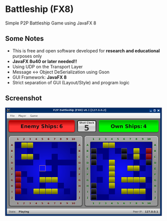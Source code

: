 # Battleship (FX8)
Simple P2P Battleship Game using JavaFX 8

## Some Notes

* This is free and open software developed for **research and educational** purposes only
* **JavaFX 8u40 or later needed!!**
* Using UDP on the Transport Layer
* Message <-> Object DeSerialization using Gson
* GUI Framework: **JavaFX 8**
* Strict separation of GUI (Layout/Style) and program logic

## Screenshot

![alt tag](docs/battleship_fx8.png)
